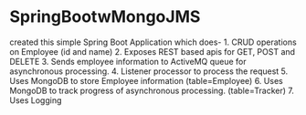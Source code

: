 # SpringBootwMongoJMS

created this simple Spring Boot Application which does-
    1. CRUD operations on Employee (id and name)
    2. Exposes REST based apis for GET, POST and DELETE
    3. Sends employee information to ActiveMQ queue for asynchronous processing.
    4. Listener processor to process the request
    5. Uses MongoDB to store Employee information (table=Employee)
    6. Uses MongoDB to track progress of asynchronous processing. (table=Tracker)
    7. Uses Logging
